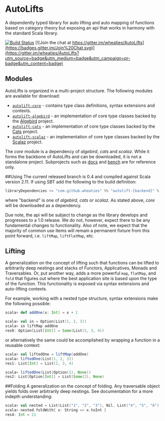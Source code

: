 AutoLifts
=========

A dependently typed library for auto lifting and auto mapping of functions based on category theory but exposing an api that works in harmony with the standard Scala library.

[![Build Status](https://secure.travis-ci.org/wheaties/AutoLifts.png)](http://travis-ci.org/wheaties/AutoLifts) [![Join the chat at https://gitter.im/wheaties/AutoLifts](https://badges.gitter.im/Join%20Chat.svg)](https://gitter.im/wheaties/AutoLifts?utm_source=badge&utm_medium=badge&utm_campaign=pr-badge&utm_content=badge)

## Modules
AutoLifts is organized in a multi-project structure. The following modules are available for download: 

 * [`autolift-core`](https://github.com/wheaties/AutoLifts/tree/develop/autolift-core/) - contains type class definitions, syntax extensions and contexts.
 * [`autolift-algebird`](https://github.com/wheaties/AutoLifts/tree/develop/autolift-algebird) - an implementation of core type classes backed by the [Algebird](https://github.com/twitter/algebird) project.
 * [`autolift-cats`](https://github.com/wheaties/AutoLifts/tree/develop/autolift-cats) - an implementation of core type classes backed by the [Cats](https://github.com/non/cats/) project.
 * [`autolift-scalaz`](https://github.com/wheaties/AutoLifts/tree/develop/autolift-scalaz) - an implementation of core type classes backed by the [Scalaz](https://github.com/scalaz/scalaz/) project.

The *core* module is a dependency of *algebird*, *cats* and *scalaz*. While it forms the backbone of AutoLifts and can be downloaded, it is not a standalone project. Subprojects such as [docs](https://github.com/wheaties/AutoLifts/tree/develop/docs) and [bench](https://github.com/wheaties/AutoLifts/tree/develop/bench) are for reference only.

##Using
The current released branch is 0.4 and compiled against Scala version 2.11. If using SBT add the following to the build definition:

```scala
libraryDependencies += "com.github.wheaties" %% "autolift-[backend]" % "0.4"
```

where "backend" is one of *algebird*, *cats* or *scalaz*. As stated above, *core* will be downloaded as a dependency.

Due note, the api will be subject to change as the library develops and progresses to a 1.0 release. We do not, however, expect there to be any fundamental changes to functionality. Also of note, we expect that the majority of common use items will remain a permanent fixture from this point forward, i.e. `liftMap`, `liftFlatMap`, etc.

## Lifting
A generalization on the concept of lifting such that functions can be lifted to arbitrarily deep nestings and stacks of Functors, Applicatives, Monads and Traversables. Or, put another way, adds a more powerful `map`, `flatMap`, and `fold` that figures out where the best application site is based upon the type of the function. This functionality is exposed via syntax extensions and auto-lifting contexts.

For example, working with a nested type structure, syntax extensions make the following possible:

```scala
scala> def addOne(x: Int) = x + 1

scala> val in = Option(List(1, 2, 3))
scala> in liftMap addOne
res0: Option[List[Int]] = Some(List(2, 3, 4))
```

or alternatively the same could be accomplished by wrapping a function in a reusable context:

```scala
scala> val liftedOne = liftMap(addOne)
scala> liftedOne(List(1, 2, 3))
res1: List[Int] = List(2, 3, 4)

scala> liftedOne(List(Option(1), None))
res2: List[Option[Int]] = List(Some(2), None)
```

##Folding
A generalization on the concept of folding. Any traversable object yields folds over arbitrarily deep nestings. See documentation for a more indepth understanding:

```scala
scala> val nested = List(List("1", "2", "3"), Nil, List("4", "5", "6"))
scala> nested.foldWith{ x: String => x.toInt }
res4: Int = 21
```
